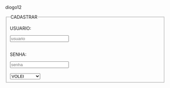 diogo12

<html>
  <head>
    <title>primeiro site do 1c</title>
  </head>
  <style>
    body:#DC143C;
    fon-
      background-color:#A020F0;
  </style>
  <body>
    <fieldset>
      <legend>CADASTRAR</legend>
      <p>USUARIO:</p><input type="text" placeholder="usuario"><br><br>
      <p>SENHA:</p><input type="password" placeholder="senha"><br><br>
      <select>
        <option>VOLEI</option>
        <option>FUTEBOL</option>
        <option>BASQUETE</option>
      </select>
    </fieldset>
  </body>
</html>
